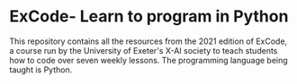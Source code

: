 # ExCode- Learn to program in Python
 This repository contains all the resources from the 2021 edition of ExCode, a course run by the University of Exeter's X-AI society to teach students how to code over seven weekly lessons. The programming language being taught is Python.
